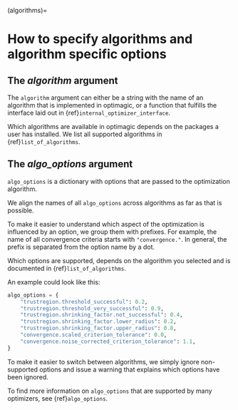 (algorithms)=

# How to specify algorithms and algorithm specific options

## The *algorithm* argument

The `algorithm` argument can either be a string with the name of an algorithm that is
implemented in optimagic, or a function that fulfills the interface laid out in
{ref}`internal_optimizer_interface`.

Which algorithms are available in optimagic depends on the packages a user has
installed. We list all supported algorithms in {ref}`list_of_algorithms`.

## The *algo_options* argument

`algo_options` is a dictionary with options that are passed to the optimization
algorithm.

We align the names of all `algo_options` across algorithms as far as that is possible.

To make it easier to understand which aspect of the optimization is influenced by an
option, we group them with prefixes. For example, the name of all convergence criteria
starts with `"convergence."`. In general, the prefix is separated from the option name
by a dot.

Which options are supported, depends on the algorithm you selected and is documented in
{ref}`list_of_algorithms`.

An example could look like this:

```python
algo_options = {
    "trustregion.threshold_successful": 0.2,
    "trustregion.threshold_very_successful": 0.9,
    "trustregion.shrinking_factor.not_successful": 0.4,
    "trustregion.shrinking_factor.lower_radius": 0.2,
    "trustregion.shrinking_factor.upper_radius": 0.8,
    "convergence.scaled_criterion_tolerance": 0.0,
    "convergence.noise_corrected_criterion_tolerance": 1.1,
}
```

To make it easier to switch between algorithms, we simply ignore non-supported options
and issue a warning that explains which options have been ignored.

To find more information on `algo_options` that are supported by many optimizers, see
{ref}`algo_options`.
